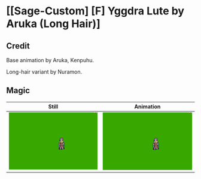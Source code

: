 # [\[Sage-Custom\] \[F\] Yggdra Lute by Aruka \(Long Hair\)]

## Credit

Base animation by Aruka, Kenpuhu.

Long-hair variant by Nuramon.
	
## Magic

| Still | Animation |
| :---: | :-------: |
| ![Magic still](./Magic_000.png) | ![Magic animation](./Magic.gif) |
